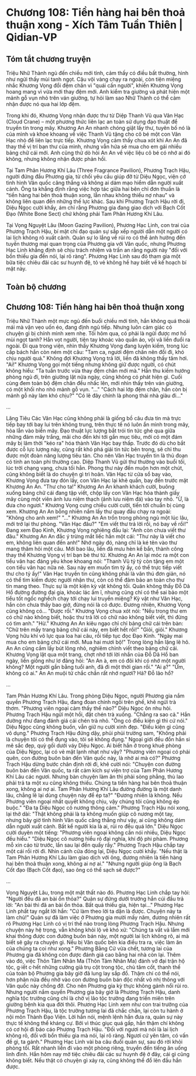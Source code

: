 # Chương 108: Tiền hàng hai bên thoả thuận xong - Xích Tâm Tuần Thiên | Qidian-VP

## Tóm tắt chương truyện

Triệu Nhữ Thành ngủ đến chiều mới tỉnh, cảm thấy có điều bất thường, hình như ngửi thấy mùi tanh ngọt. Cậu vội vàng chạy ra ngoài, còn tiện miệng nhắc Khương Vọng đổi đệm chăn vì "quái cấn người", khiến Khương Vọng hoang mang vì vừa mới thay đệm mới. Anh kiểm tra giường và phát hiện một mảnh gỗ vụn nhỏ trên ván giường, tự hỏi làm sao Nhữ Thành có thể cảm nhận được nó qua hai lớp đệm.

Trong khi đó, Khương Vọng nhận được thư từ Diệp Thanh Vũ qua Vân Hạc (Cloud Crane) – một phương thức liên lạc an toàn sử dụng đạo thuật để truyền tin trong mây. Khương An An nhanh chóng giật lấy thư, tuyên bố nó là của mình và khoe khoang về việc Thanh Vũ tặng cho cô bé một con Vân Hạc nhỏ để liên lạc trực tiếp. Khương Vọng cảm thấy chua xót khi An An đã thay thế vị trí bạn thư của mình, nhưng vẫn hứa sẽ mua cho em gái nhiều bảng chữ cái mới. Anh cũng thử dò hỏi An An về việc liệu cô bé có nhớ ai đó không, nhưng không nhận được phản hồi.

Tại Tam Phân Hương Khí Lâu (Three Fragrance Pavilion), Phương Trạch Hậu, người đứng đầu Phương gia, từ chối yêu cầu giúp đỡ từ Diệu Ngọc, viện cớ tình hình Vân quốc căng thẳng và không ai dám mạo hiểm dẫn người xuất cảnh. Ông ta khẳng định rằng việc hợp tác giữa hai bên chỉ đơn thuần là "tiền hàng hai bên thoả thuận xong, lẫn nhau không thiếu nợ nhau" và không liên quan đến những thế lực khác. Sau khi Phương Trạch Hậu rời đi, Diệu Ngọc cười khẩy, ám chỉ rằng Phương gia đang giao dịch với Bạch Cốt Đạo (White Bone Sect) chứ không phải Tam Phân Hương Khí Lâu.

Tại Vọng Nguyệt Lâu (Moon Gazing Pavilion), Phương Hạc Linh, con trai của Phương Trạch Hậu, bí mật chỉ đạo quản sự sắp xếp người dẫn một người có lai lịch không rõ xuất cảnh. Quản sự lo lắng về rủi ro có thể ảnh hưởng đến tuyến thương mại quan trọng của Phương gia với Vân quốc, nhưng Phương Hạc Linh khẳng định sẽ chịu trách nhiệm và trấn an rằng người này "đối với bổn thiếu gia đến nói, lại rõ ràng". Phương Hạc Linh sau đó tham gia một bữa tiệc chiêu đãi các sư huynh đệ, tỏ vẻ không hề hay biết về kế hoạch bí mật này.

## Toàn bộ chương

## Chương 108: Tiền hàng hai bên thoả thuận xong

Triệu Nhữ Thành một mực ngủ đến buổi chiều mới tỉnh, hắn không quá thoải mái mà vặn vẹo uốn éo, đang định ngủ tiếp. Nhưng luôn cảm giác có chuyện gì bị chính mình xem nhẹ.
Tối hôm qua, có phải là ngửi được mơ hồ mùi ngọt tanh?
Hắn vọt người, tiện tay khoác vào quần áo, vội vã liền đuổi ra ngoài.
Đi qua trong viện, nhìn thấy Khương Vọng đang luyện kiếm, trong lúc cấp bách hắn còn ném một câu: "Tam ca, ngươi đệm chăn nên đổi đi, khó chịu người quá."
Không đợi Khương Vọng trả lời, liền đã không thấy tăm hơi.
"Ai!"
Khương Vọng gọi một tiếng nhưng không giữ được người, có chút không hiểu: "Ta tuần trước vừa thay đệm chăn mới mà."
Hắn thu kiếm hướng phòng ngủ đi, trên giường lật nửa ngày, cũng không có phát hiện gì. Cuối cùng đem toàn bộ đệm chăn đều nhấc lên, mới nhìn thấy trên ván giường, có một khối nho nhỏ mảnh gỗ vụn.
"..."
"Cách hai lớp đệm chăn, hắn còn bị mảnh gỗ này làm khó chịu?"
"Có lẽ đây chính là phong thái nhà giàu đi..."

...

Lăng Tiêu Các Vân Hạc cũng không phải là giống bồ câu đưa tin mà trực tiếp bay tới bay lui trên không trung, trên thực tế nó luôn ẩn mình trong mây, hòa lẫn vào biển mây. Đạo thuật lực lượng bắt trói tin tức ghé qua giữa những đám mây trắng, mãi cho đến khi tới gần mục tiêu, mới có một đám mây bị lâm thời "kéo ra" hóa thành Vân Hạc bay thấp.
Trước đó dù cho bắt được cỗ lực lượng này, cũng rất khó phá giải tin tức bên trong, sẽ chỉ thu được một đoàn năng lượng tiêu tán.
Cho nên Vân Hạc truyền tin là thủ đoạn có tính an toàn phi thường cao.
Diệp Thanh Vũ gửi thư thường vào buổi tối, lúc trời chạng vạng, chưa tối hẳn. Phong thư này đến muộn hơn một chút, cũng không biết là do chuyện gì trì hoãn.
Vân Hạc từ cửa sổ bay vào, Khương Vọng đưa tay đón lấy, con Vân Hạc lại khẽ quấn, bay đến trước mặt Khương An An.
"Thư cho ta!" Khương An An khanh khách cười, buông xuống bảng chữ cái đang tập viết, chộp lấy con Vân Hạc hóa thành giấy mây cùng một viên ảnh lưu niệm thạch (ảnh lưu niệm đá) vào tay nhỏ.
"Ừ, là đưa cho ngươi." Khương Vọng cưng chiều cười cười, tiến tới chuẩn bị cùng xem.
Khương An An bỗng nhiên nắm lấy thư quay đầu chạy ra ngoài: "Không cho anh xem!"
"..."
Khương An An trốn trong phòng ngủ một lúc lâu, mới trở lại thư phòng.
"Vân Hạc đâu?"
"Em viết thư trả lời rồi, nó bay về rồi!"
Đang xem Đạo Kinh, Khương Vọng nghiêng đầu lại: "Anh còn chưa viết thư đâu."
Khương An An đắc ý trừng mắt liếc hắn một cái: "Thư này là viết cho em, không liên quan đến anh!"
Nhớ ngày đó, nàng chỉ là ké tên vào thư mang thăm hỏi một câu. Mới bao lâu, liền đã mưu hèn kế bẩn, thành công thay thế Khương Vọng vị trí bạn bè thư từ.
Khương An An lại móc ra một con tiểu vân hạc đáng yêu khoe khoang nói: "Thanh Vũ tỷ tỷ còn tặng em một con tiểu vân hạc nữa nè. Sau này em muốn tìm tỷ ấy, có thể trực tiếp viết thư cho tỷ ấy!"
Vân Hạc truyền tin cũng không phải là vân thú đơn giản, nó có thể tìm kiếm được người nhận thư, còn có thể đảm bảo an toàn cho thư tín mang theo. Thực sự là một kiện kỳ vật không tồi.
Quân không thấy Đỗ Dã Hổ đường đường đại gia, khoác lác ầm ĩ, nhưng cũng chỉ có thể sai bảo một tiểu tốt ngốc nghếch chạy tới chạy lui truyền miệng? Kỳ vật như Vân Hạc, hắn còn chưa thấy bao giờ, đừng nói là có được.
Đương nhiên, Khương Vọng cũng không có...
"Được rồi." Khương Vọng chua xót nói: "Nếu trong thư em có chữ nào không biết, hoặc thư trả lời có chữ nào không biết viết, thì đừng có tìm anh."
"Hừ." Khương An An kiêu ngạo chỉ chỉ bảng chữ cái trên bàn: "Chữ trên mấy trang bảng chữ cái này, em biết hết rồi!"
"Giỏi, giỏi." Khương Vọng hữu khí vô lực qua loa hai câu, rồi tiếp tục đọc Đạo Kinh.
"Ngày mai mua cho em bảng chữ cái mới. Mua hai mươi bộ!" Trong lòng hắn lặng lẽ hô.
An An cũng cầm lấy bút lông nhỏ, nghiêm chỉnh viết theo bảng chữ cái.
Khương Vọng lật qua một trang, chợt nhớ tới lời nhắn của Đỗ Dã Hổ ban ngày, liền giống như lơ đãng hỏi: "An An à, em có đôi khi có nhớ một người không? Một người gần bằng tuổi anh, đã đi một thời gian rồi."
"Ai ạ?"
"Ừm, không có ai."
An An muội tử chắc chắn rất nhớ ngươi? Hả? Đỗ lão hổ?

...

Tam Phân Hương Khí Lâu.
Trong phòng Diệu Ngọc, người Phương gia nắm quyền Phương Trạch Hậu, đang đoan chính ngồi trên ghế, khẽ ngửi trà thơm.
"Phương viên ngoại cảm thấy thế nào?" Diệu Ngọc ôn nhu hỏi.
Phương Trạch Hậu ngửi một hồi, đặt chén trà xuống.
"Chẳng ra sao cả." Hắn dường như đang đánh giá cái chén trà nhỏ.
"Ông có điều kiện gì thì cứ nói." Diệu Ngọc cũng không buồn, vẫn giữ nụ cười xinh đẹp.
"Điều kiện gì cũng vô dụng." Phương Trạch Hậu đứng dậy, phủi phủi trường sam, "Không phải là chuyện tôi có thể đụng vào, tôi sẽ không đụng."
Ngoại giới đều đồn hắn si mê sắc đẹp, quỳ gối dưới váy Diệu Ngọc. Ai biết hắn ở trong khuê phòng của Diệu Ngọc, lại có vẻ mặt lạnh nhạt như vậy?
"Phương viên ngoại có phải quên, con đường buôn bán đến Vân quốc này, là nhờ ai mà có?"
Phương Trạch Hậu dừng bước chân định rời đi, khẽ cười nói: "Chuyện con đường buôn bán đến Vân quốc, ta rất cảm kích sự viện trợ của Tam Phân Hương Khí Lâu các ngươi. Nhưng bàn chuyện làm ăn thì phải sòng phẳng, thù lao phải trả ta một xu cũng không thiếu. Chúng ta tiền hàng hai bên thoả thuận xong, không ai nợ ai. Tam Phân Hương Khí Lâu đường đường là một danh lâu, chẳng lẽ lại dùng chuyện này để ép ta?"
"Đương nhiên là không. Nếu Phương viên ngoại nhất quyết không chịu, vậy chúng tôi cũng không ép buộc."
"Đa tạ Diệu Ngọc cô nương thông cảm." Phương Trạch Hậu nói xong, lại thở dài: "Thật không phải là ta không muốn giúp cô nương một tay, nhưng bây giờ tình hình Vân quốc căng thẳng như vậy, ai cũng không dám dẫn người xuất cảnh. Bất kể người kia là ai, rủi ro đều quá lớn."
Diệu Ngọc cười duyên một tiếng: "Phương viên ngoại không cần nói nhiều, Diệu Ngọc đều hiểu."
"Diệu Ngọc cô nương hiểu rõ đại nghĩa, khí độ phi phàm. Phương mỗ xin cáo từ trước, lần sau lại đến quấy rầy."
Phương Trạch Hậu chắp tay một cái rồi rời đi.
Nhìn cánh cửa đóng lại, Diệu Ngọc cười khẩy.
"Nếu thật là Tam Phân Hương Khí Lâu làm giao dịch với ông, đương nhiên là tiền hàng hai bên thoả thuận xong, không ai nợ ai."
"Nhưng người giúp ông là Bạch Cốt đạo (Bạch Cốt đạo), sao ông có thể sạch sẽ được?"

...

Vọng Nguyệt Lâu, trong một mật thất nào đó.
Phương Hạc Linh chắp tay hỏi: "Người đều đã an bài ổn thỏa?"
Quản sự đứng dưới trướng hắn cúi đầu trả lời: "An bài thì đã an bài ổn thỏa. Bất quá thiếu gia, hiện tại..."
Phương Hạc Linh phất tay ngắt lời hắn: "Cứ làm theo lời ta dặn là được. Chuyện này ta làm chủ!"
Quản sự đã làm việc ở Phương gia mười mấy năm, đương nhiên rất rõ Phương Hạc Linh có vị trí thế nào trong lòng Phương Trạch Hậu.
Nhưng chuyện này hệ trọng, vẫn không khỏi lộ vẻ khó xử: "Chúng ta vất vả lắm mới khai thông được con đường buôn bán này, một người lai lịch không rõ, ai mà biết sẽ gây ra chuyện gì. Nếu bị Vân quốc bên kia điều tra ra, việc làm ăn của chúng ta coi như xong."
Phương Bằng Cử vừa chết, tương lai của Phương gia đã không còn được đánh giá cao bằng hai nhà còn lại. Thêm vào đó, việc Thôn Tâm Nhân Ma (Thôn Tâm Nhân Ma) đánh vỡ đại trận hộ tộc, g·iết c·hết những cường giả trụ cột trong tộc, chủ tâm cốt, thanh thế của toàn bộ Phương gia bây giờ đã lung lay sắp đổ. Thậm chí có thể nói, hơn phân nửa đều nhờ vào con đường buôn bán độc nhất vô nhị thông với Vân quốc này chống đỡ.
Cho nên Phương gia kỳ thực không gánh nổi rủi ro.
Nhưng người nắm quyền Phương gia bây giờ là Phương Trạch Hậu, danh nghĩa tộc trưởng cũng chỉ là chờ vị lão tộc trưởng đang triền miên trên giường bệnh kia qua đời thôi. Phương Hạc Linh xem như con trai trưởng của Phương Trạch Hậu, là tộc trưởng tương lai đã chắc chắn, lại còn tu hành ở nội môn Thành Đạo Viện. Lời hắn nói, mệnh lệnh hắn đưa ra, quản sự này thực tế không thể kháng cự.
Bởi vì thúc giục quá gấp, hắn thậm chí không có cơ hội đi báo cáo Phương Trạch Hậu.
"Đối với ngươi mà nói là lai lịch không rõ, đối với bổn thiếu gia mà nói, lại rõ ràng. Ngươi cứ yên tâm, có vấn đề gì, ta gánh."
Phương Hạc Linh vài ba câu đuổi quản sự, sau đó rời khỏi phòng tối.
Rất nhanh liền đi vào một phòng riêng, truyền đến tiếng ăn uống linh đình.
Hắn hôm nay mở tiệc chiêu đãi các sư huynh đệ ở đây, cái gì cũng không biết.
Nếu thật có chuyện gì xảy ra, cũng không thể đổ lên đầu hắn được.